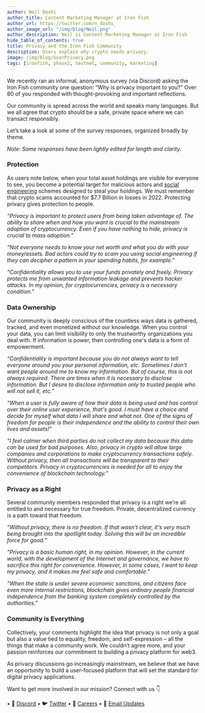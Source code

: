 ```yaml
---
author: Neil Doshi
author_title: Content Marketing Manager at Iron Fish
author_url: https://twitter.com/n_doshi_
author_image_url: "/img/blog/Neil.png"
author_description: Neil is Content Marketing Manager at Iron Fish
hide_table_of_contents: true
title: Privacy and the Iron Fish Community
description: Users explain why crypto needs privacy.
image: /img/blog/UserPrivacy.png
tags: [ironfish, phase2, testnet, community, marketing]
---
```


We recently ran an informal, anonymous survey (via Discord) asking the Iron Fish community one question: “Why is privacy important to you?” Over 80 of you responded with thought-provoking and important reflections.

Our community is spread across the world and speaks many languages. But we all agree that crypto should be a safe, private space where we can transact responsibly.

Let’s take a look at some of the survey responses, organized broadly by theme.

*Note: Some responses have been lightly edited for length and clarity.*

### Protection
As users note below, when your total asset holdings are visible for everyone to see, you become a potential target for malicious actors and [social engineering](https://ironfish.network/blog/2022/10/06/privacy-in-digital-assets#cybercrime-and-consumer-protection-risks) schemes designed to steal your holdings. We must remember that crypto scams accounted for $7.7 Billion in losses in 2022. Protecting privacy gives protection to people.

*“Privacy is important to protect users from being taken advantage of. The ability to share when and how you want is crucial to the mainstream adoption of cryptocurrency. Even if you have nothing to hide, privacy is crucial to mass adoption.”*

*“Not everyone needs to know your net worth and what you do with your money/assets. Bad actors could try to scam you using social engineering if they can decipher a pattern in your spending habits, for example.”*

*“Confidentiality allows you to use your funds privately and freely. Privacy protects me from unwanted information leakage and prevents hacker attacks. In my opinion, for cryptocurrencies, privacy is a necessary condition.”*

### Data Ownership
Our community is deeply conscious of the countless ways data is gathered, tracked, and even monetized without our knowledge. When you control your data, you can limit visibility to only the trustworthy organizations you deal with. If information is power, then controlling one's data is a form of empowerment.

*“Confidentiality is important because you do not always want to tell everyone around you your personal information, etc. Sometimes I don't want people around me to know my information. But of course, this is not always required. There are times when it is necessary to disclose information. But I desire to disclose information only to trusted people who will not sell it, etc.”*

*“When a user is fully aware of how their data is being used and has control over their online user experience, that's good. I must have a choice and decide for myself what data I will share and what not. One of the signs of freedom for people is their independence and the ability to control their own lives and assets!”*

*“I feel calmer when third parties do not collect my data because this data can be used for bad purposes. Also, privacy in crypto will allow large companies and corporations to make cryptocurrency transactions safely. Without privacy, then all transactions will be transparent to their competitors. Privacy in cryptocurrencies is needed for all to enjoy the convenience of blockchain technology.”*

### Privacy as a Right
Several community members responded that privacy is a right we’re all entitled to and necessary for true freedom. Private, decentralized currency is a path toward that freedom.

*“Without privacy, there is no freedom. If that wasn't clear, it's very much being brought into the spotlight today. Solving this will be an incredible force for good.”*

*“Privacy is a basic human right, in my opinion. However, in the current world, with the development of the Internet and governance, we have to sacrifice this right for convenience. However, in some cases, I want to keep my privacy, and it makes me feel safe and comfortable.”*

*“When the state is under severe economic sanctions, and citizens face even more internal restrictions, blockchain gives ordinary people financial independence from the banking system completely controlled by the authorities.”*

### Community is Everything
Collectively, your comments highlight the idea that privacy is not only a goal but also a value tied to equality, freedom, and self-expression – all the things that make a community work. We couldn’t agree more, and your passion reinforces our commitment to building a privacy platform for web3.

As privacy discussions go increasingly mainstream, we believe that we have an opportunity to build a user-focused platform that will set the standard for digital privacy applications.

Want to get more involved in our mission? Connect with us 👇

• 🎤 [Discord](https://discord.gg/ironfish)
• 🐦 [Twitter](https://twitter.com/ironfishcrypto)
• 🚀 [Careers](https://ironfish.network/careers)
• 📧 [Email Updates](https://ironfish.network/#email-signup)
